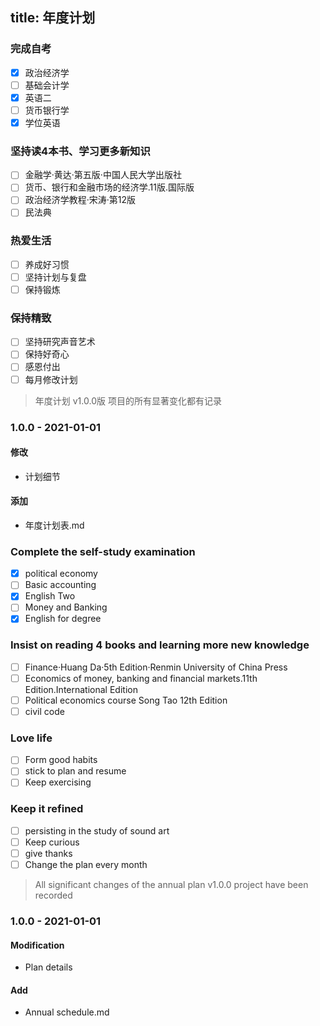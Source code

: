 title: 年度计划
------------------------------------
<!-- zh-CN:+ -->
### 完成自考
- [x] 政治经济学
- [ ] 基础会计学
- [x] 英语二
- [ ] 货币银行学
- [x] 学位英语

### 坚持读4本书、学习更多新知识
- [ ] 金融学·黄达·第五版·中国人民大学出版社
- [ ] 货币、银行和金融市场的经济学.11版.国际版
- [ ] 政治经济学教程·宋涛·第12版
- [ ] 民法典

### 热爱生活
- [ ] 养成好习惯
- [ ] 坚持计划与复盘
- [ ] 保持锻炼

### 保持精致
- [ ] 坚持研究声音艺术
- [ ] 保持好奇心
- [ ] 感恩付出
- [ ] 每月修改计划

<blockquote class="tip"><p>年度计划 v1.0.0版 项目的所有显著变化都有记录</p></blockquote>

### 1.0.0 - 2021-01-01

#### 修改
- 计划细节

#### 添加
- 年度计划表.md
<!-- zh-CN:- -->

<!-- en-US:+ -->
### Complete the self-study examination
- [x] political economy
- [ ] Basic accounting
- [x] English Two
- [ ] Money and Banking
- [x] English for degree

### Insist on reading 4 books and learning more new knowledge
- [ ] Finance·Huang Da·5th Edition·Renmin University of China Press
- [ ] Economics of money, banking and financial markets.11th Edition.International Edition
- [ ] Political economics course Song Tao 12th Edition
- [ ] civil code

### Love life
- [ ] Form good habits
- [ ] stick to plan and resume
- [ ] Keep exercising

### Keep it refined
- [ ] persisting in the study of sound art
- [ ] Keep curious
- [ ] give thanks
- [ ] Change the plan every month

<blockquote class="tip"><p>All significant changes of the annual plan v1.0.0 project have been recorded</p></blockquote>

### 1.0.0 - 2021-01-01
#### Modification
- Plan details

#### Add
- Annual schedule.md
<!-- en-US:- -->